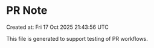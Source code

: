# PR Note

Created at: Fri 17 Oct 2025 21:43:56 UTC

This file is generated to support testing of PR workflows.
